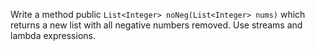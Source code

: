 Write a method public `List<Integer> noNeg(List<Integer> nums)` which returns a new list with all negative numbers removed. Use streams and lambda expressions.